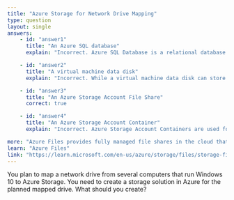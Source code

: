 ```yaml
---
title: "Azure Storage for Network Drive Mapping"
type: question
layout: single
answers:
    - id: "answer1"
      title: "An Azure SQL database"
      explain: "Incorrect. Azure SQL Database is a relational database service and cannot be used as a mapped network drive. It is designed for storing structured data in tables, not for file storage that can be accessed as a network drive."

    - id: "answer2"
      title: "A virtual machine data disk"
      explain: "Incorrect. While a virtual machine data disk can store files, it cannot be directly mapped as a network drive from Windows 10 computers. It would require setting up a file server VM to share the disk, which is more complex and costly than using Azure Files."

    - id: "answer3"
      title: "An Azure Storage Account File Share"
      correct: true

    - id: "answer4"
      title: "An Azure Storage Account Container"
      explain: "Incorrect. Azure Storage Account Containers are used for blob storage and cannot be directly mapped as network drives in Windows 10. They are designed for object storage and require specific APIs or tools for access."

more: "Azure Files provides fully managed file shares in the cloud that are accessible via the industry standard Server Message Block (SMB) protocol. Azure file shares can be mounted concurrently by cloud or on-premises deployments of Windows, Linux, and macOS."
learn: "Azure Files"
link: "https://learn.microsoft.com/en-us/azure/storage/files/storage-files-introduction"
---
```


You plan to map a network drive from several computers that run Windows 10 to Azure Storage. You need to create a storage solution in Azure for the planned mapped drive. What should you create?